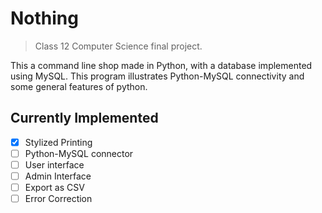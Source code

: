 # Nothing
> Class 12 Computer Science final project.

This a command line shop made in Python, with a database implemented using MySQL.
This program illustrates Python-MySQL connectivity and some general features of python.

## Currently Implemented
- [x] Stylized Printing
- [ ] Python-MySQL connector
- [ ] User interface
- [ ] Admin Interface
- [ ] Export as CSV
- [ ] Error Correction
